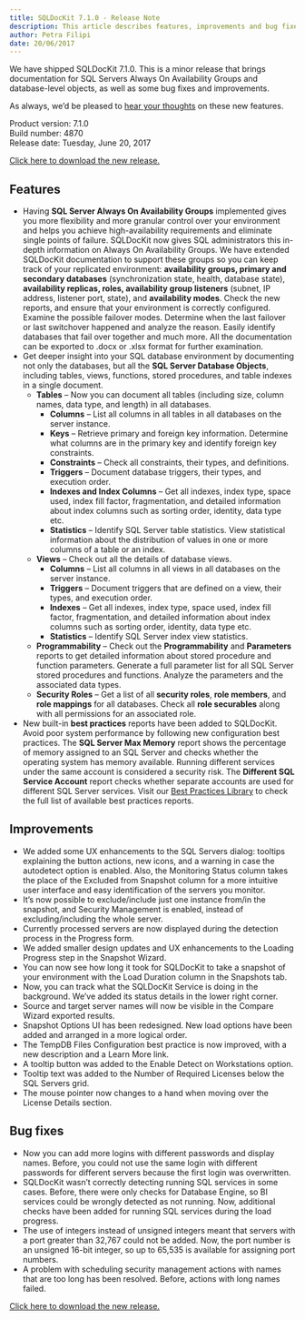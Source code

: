 ```yaml
---
title: SQLDocKit 7.1.0 - Release Note
description: This article describes features, improvements and bug fixes delivered in SQLDocKit 7.1.0
author: Petra Filipi
date: 20/06/2017
---
```


We have shipped SQLDocKit 7.1.0. This is a minor release that brings documentation for SQL Servers Always On Availability Groups and database-level objects, as well as some bug fixes and improvements.

As always, we’d be pleased to [hear your thoughts](https://www.syskit.com/company/contact-us) on these new features.

Product version: 7.1.0  
Build number: 4870  
Release date: Tuesday, June 20, 2017

[Click here to download the new release.](https://www.syskit.com/products/sql-manager/download)

## Features
* Having __SQL Server Always On Availability Groups__ implemented gives you more flexibility and more granular control over your environment and helps you achieve high-availability requirements and eliminate single points of failure. SQLDocKit now gives SQL administrators this in-depth information on Always On Availability Groups. We have extended SQLDocKit documentation to support these groups so you can keep track of your replicated environment: __availability groups, primary and secondary databases__ (synchronization state, health, database state), __availability replicas, roles, availability group listeners__ (subnet, IP address, listener port, state), and __availability modes__. Check the new reports, and ensure that your environment is correctly configured. Examine the possible failover modes. Determine when the last failover or last switchover happened and analyze the reason. Easily identify databases that fail over together and much more. All the documentation can be exported to .docx or .xlsx format for further examination.
* Get deeper insight into your SQL database environment by documenting not only the databases, but all the __SQL Server Database Objects__, including tables, views, functions, stored procedures, and table indexes in a single document.
    * __Tables__ – Now you can document all tables (including size, column names, data type, and length) in all databases.
        * __Columns__ – List all columns in all tables in all databases on the server instance.
        * __Keys__ – Retrieve primary and foreign key information. Determine what columns are in the primary key and identify foreign key constraints.
        * __Constraints__ – Check all constraints, their types, and definitions.
        * __Triggers__ – Document database triggers, their types, and execution order.
        * __Indexes and Index Columns__ – Get all indexes, index type, space used, index fill factor, fragmentation, and detailed information about index columns such as sorting order, identity, data type etc.
        * __Statistics__ – Identify SQL Server table statistics. View statistical information about the distribution of values in one or more columns of a table or an index.
    * __Views__ – Check out all the details of database views.
        * __Columns__ – List all columns in all views in all databases on the server instance.
        * __Triggers__ – Document triggers that are defined on a view, their types, and execution order.
        * __Indexes__ – Get all indexes, index type, space used, index fill factor, fragmentation, and detailed information about index columns such as sorting order, identity, data type etc.
        * __Statistics__ – Identify SQL Server index view statistics.
    * __Programmability__ – Check out the __Programmability__ and __Parameters__ reports to get detailed information about stored procedure and function parameters. Generate a full parameter list for all SQL Server stored procedures and functions. Analyze the parameters and the associated data types.
    * __Security Roles__ – Get a list of all __security roles__, __role members__, and __role mappings__ for all databases. Check all __role securables__ along with all permissions for an associated role.
* New built-in __best practices__ reports have been added to SQLDocKit. Avoid poor system performance by following new configuration best practices. The __SQL Server Max Memory__ report shows the percentage of memory assigned to an SQL Server and checks whether the operating system has memory available. Running different services under the same account is considered a security risk. The __Different SQL Service Account__ report checks whether separate accounts are used for different SQL Server services. Visit our [Best Practices Library](https://syskit.com/products/sql-manager/resources/sql-server-best-practices-library/) to check the full list of available best practices reports.

## Improvements
* We added some UX enhancements to the SQL Servers dialog: tooltips explaining the button actions, new icons, and a warning in case the autodetect option is enabled. Also, the Monitoring Status column takes the place of the Excluded from Snapshot column for a more intuitive user interface and easy identification of the servers you monitor.
* It’s now possible to exclude/include just one instance from/in the snapshot, and Security Management is enabled, instead of excluding/including the whole server.
* Currently processed servers are now displayed during the detection process in the Progress form.
* We added smaller design updates and UX enhancements to the Loading Progress step in the Snapshot Wizard.
* You can now see how long it took for SQLDocKit to take a snapshot of your environment with the Load Duration column in the Snapshots tab.
* Now, you can track what the SQLDocKit Service is doing in the background. We’ve added its status details in the lower right corner.
* Source and target server names will now be visible in the Compare Wizard exported results.
* Snapshot Options UI has been redesigned. New load options have been added and arranged in a more logical order.
* The TempDB Files Configuration best practice is now improved, with a new description and a Learn More link.
* A tooltip button was added to the Enable Detect on Workstations option.
* Tooltip text was added to the Number of Required Licenses below the SQL Servers grid.
* The mouse pointer now changes to a hand when moving over the License Details section.

## Bug fixes
* Now you can add more logins with different passwords and display names. Before, you could not use the same login with different passwords for different servers because the first login was overwritten.
* SQLDocKit wasn’t correctly detecting running SQL services in some cases. Before, there were only checks for Database Engine, so BI services could be wrongly detected as not running. Now, additional checks have been added for running SQL services during the load progress.
* The use of integers instead of unsigned integers meant that servers with a port greater than 32,767 could not be added. Now, the port number is an unsigned 16-bit integer, so up to 65,535 is available for assigning port numbers.
* A problem with scheduling security management actions with names that are too long has been resolved. Before, actions with long names failed.

[Click here to download the new release.](https://www.syskit.com/products/sql-manager/download)
